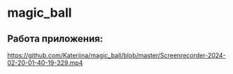 # magic_ball

## Работа приложения:
https://github.com/Kateriina/magic_ball/blob/master/Screenrecorder-2024-02-20-01-40-19-329.mp4
